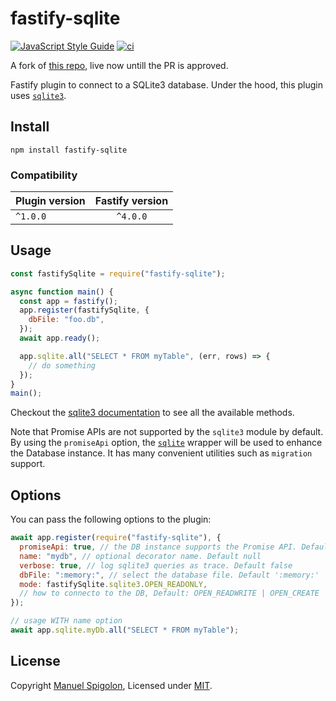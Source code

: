 # fastify-sqlite

[![JavaScript Style Guide](https://img.shields.io/badge/code_style-standard-brightgreen.svg)](https://standardjs.com)
[![ci](https://github.com/Eomm/fastify-sqlite/actions/workflows/ci.yml/badge.svg)](https://github.com/Eomm/fastify-sqlite/actions/workflows/ci.yml)

A fork of [this repo](https://github.com/Eomm/fastify-sqlite), live now untill the PR is approved.

Fastify plugin to connect to a SQLite3 database.
Under the hood, this plugin uses [`sqlite3`](https://www.npmjs.com/package/sqlite3).

## Install

```
npm install fastify-sqlite
```

### Compatibility

| Plugin version | Fastify version |
| -------------- | :-------------: |
| `^1.0.0`       |    `^4.0.0`     |

## Usage

```js
const fastifySqlite = require("fastify-sqlite");

async function main() {
  const app = fastify();
  app.register(fastifySqlite, {
    dbFile: "foo.db",
  });
  await app.ready();

  app.sqlite.all("SELECT * FROM myTable", (err, rows) => {
    // do something
  });
}
main();
```

Checkout the [sqlite3 documentation](https://github.com/TryGhost/node-sqlite3/wiki/API) to see all the available methods.

Note that Promise APIs are not supported by the `sqlite3` module by default.
By using the `promiseApi` option, the [`sqlite`](https://github.com/kriasoft/node-sqlite) wrapper will be used
to enhance the Database instance. It has many convenient utilities such as `migration` support.

## Options

You can pass the following options to the plugin:

```js
await app.register(require("fastify-sqlite"), {
  promiseApi: true, // the DB instance supports the Promise API. Default false
  name: "mydb", // optional decorator name. Default null
  verbose: true, // log sqlite3 queries as trace. Default false
  dbFile: ":memory:", // select the database file. Default ':memory:'
  mode: fastifySqlite.sqlite3.OPEN_READONLY,
  // how to connecto to the DB, Default: OPEN_READWRITE | OPEN_CREATE | OPEN_FULLMUTEX
});

// usage WITH name option
await app.sqlite.myDb.all("SELECT * FROM myTable");
```

## License

Copyright [Manuel Spigolon](https://github.com/Eomm), Licensed under [MIT](./LICENSE).

